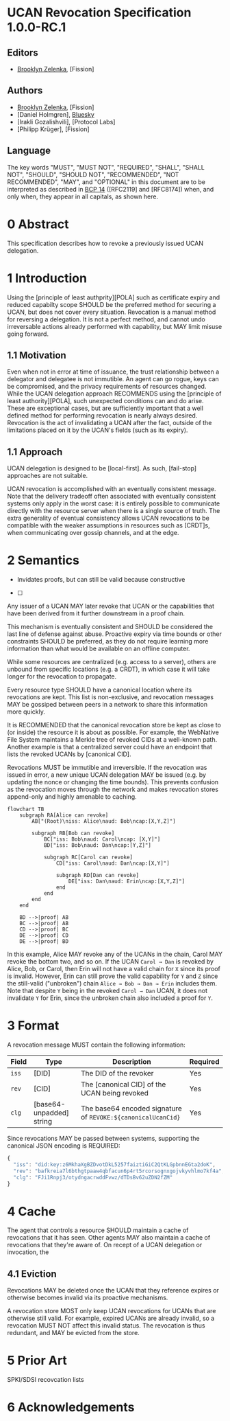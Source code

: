# UCAN Revocation Specification 1.0.0-RC.1

## Editors

* [Brooklyn Zelenka], [Fission]

## Authors

* [Brooklyn Zelenka], [Fission]
* [Daniel Holmgren], [Bluesky]
* [Irakli Gozalishvili], [Protocol Labs]
* [Philipp Krüger], [Fission]

## Language

The key words "MUST", "MUST NOT", "REQUIRED", "SHALL", "SHALL NOT", "SHOULD", "SHOULD NOT", "RECOMMENDED", "NOT RECOMMENDED", "MAY", and "OPTIONAL" in this document are to be interpreted as described in [BCP 14] ([RFC2119] and [RFC8174]) when, and only when, they appear in all capitals, as shown here.

# 0 Abstract

This specification describes how to revoke a previously issued UCAN delegation.

# 1 Introduction

Using the [principle of least authprity][POLA] such as certificate expiry and reduced capabilty scope SHOULD be the preferred method for securing a UCAN, but does not cover every situation. Revocation is a manual method for reversing a delegation. It is not a perfect method, and cannot undo irreversable actions already performed with capability, but MAY limit misuse going forward.

## 1.1 Motivation

Even when not in error at time of issuance, the trust relationship between a delegator and delegatee is not immutible. An agent can go rogue, keys can be compromised, and the privacy requirements of resources changed. While the UCAN delegation approach RECOMMENDS using the [principle of least authority][POLA], such unexpected conditions can and do arise. These are exceptional cases, but are sufficiently important that a well defined method for performing revocation is nearly always desired. Revocation is the act of invalidating a UCAN after the fact, outside of the limitations placed on it by the UCAN's fields (such as its expiry). 

## 1.1 Approach

UCAN delegation is designed to be [local-first]. As such, [fail-stop] approaches are not suitable.

UCAN revocation is accomplished with an eventually consistent message. Note that the delivery tradeoff often associated with eventually consistent systems only apply in the worst case: it is entirely possible to communicate directly with the resource server when there is a single source of truth. The extra generality of eventual consistency allows UCAN revocations to be compatible with the weaker assumptions in resources such as [CRDT]s, when communicating over gossip channels, and at the edge.

# 2 Semantics

- Invidates proofs, but can still be valid because constructive
- [ ] 
Any issuer of a UCAN MAY later revoke that UCAN or the capabilities that have been derived from it further downstream in a proof chain.

This mechanism is eventually consistent and SHOULD be considered the last line of defense against abuse. Proactive expiry via time bounds or other constraints SHOULD be preferred, as they do not require learning more information than what would be available on an offline computer.

While some resources are centralized (e.g. access to a server), others are unbound from specific locations (e.g. a CRDT), in which case it will take longer for the revocation to propagate.

Every resource type SHOULD have a canonical location where its revocations are kept. This list is non-exclusive, and revocation messages MAY be gossiped between peers in a network to share this information more quickly.

It is RECOMMENDED that the canonical revocation store be kept as close to (or inside) the resource it is about as possible. For example, the WebNative File System maintains a Merkle tree of revoked CIDs at a well-known path. Another example is that a centralized server could have an endpoint that lists the revoked UCANs by [canonical CID].

Revocations MUST be immutible and irreversible. If the revocation was issued in error, a new unique UCAN delegation MAY be issued (e.g. by updating the nonce or changing the time bounds). This prevents confusion as the revocation moves through the network and makes revocation stores append-only and highly amenable to caching.

``` mermaid
flowchart TB
    subgraph RA[Alice can revoke]
        AB["(Root)\niss: Alice\naud: Bob\ncap:[X,Y,Z]"]

        subgraph RB[Bob can revoke]
            BC["iss: Bob\naud: Carol\ncap: [X,Y]"]
            BD["iss: Bob\naud: Dan\ncap:[Y,Z]"]

            subgraph RC[Carol can revoke]
                CD["iss: Carol\naud: Dan\ncap:[X,Y]"]

                subgraph RD[Dan can revoke]
                    DE["iss: Dan\naud: Erin\ncap:[X,Y,Z]"]
                end
            end
        end
    end

    BD -->|proof| AB
    BC -->|proof| AB
    CD -->|proof| BC
    DE -->|proof| CD
    DE -->|proof| BD
```

In this example, Alice MAY revoke any of the UCANs in the chain, Carol MAY revoke the bottom two, and so on. If the UCAN `Carol → Dan` is revoked by Alice, Bob, or Carol, then Erin will not have a valid chain for `X` since its proof is invalid. However, Erin can still prove the valid capability for `Y` and `Z` since the still-valid ("unbroken") chain `Alice → Bob → Dan → Erin` includes them. Note that despite `Y` being in the revoked `Carol → Dan` UCAN, it does not invalidate `Y` for Erin, since the unbroken chain also included a proof for `Y`. 

# 3 Format

A revocation message MUST contain the following information:

| Field | Type                     | Description                                                  | Required |
|-------|--------------------------|--------------------------------------------------------------|----------|
| `iss` | [DID]                    | The DID of the revoker                                       | Yes      |
| `rev` | [CID]                    | The [canonical CID] of the UCAN being revoked                | Yes      |
| `clg` | [base64-unpadded] string | The base64 encoded signature of `REVOKE:${canonicalUcanCid}` | Yes      |

Since revocations MAY be passed between systems, supporting the canonical JSON encoding is REQUIRED:

``` js
{
  "iss": "did:key:z6MkhaXgBZDvotDkL5257faiztiGiC2QtKLGpbnnEGta2doK",
  "rev": "bafkreia7l6bthgtpaaw4qbfacun6p4rt5rcorsognxgojvkyvhlmo7kf4a",
  "clg": "FJi1Rnpj3/otydngacrwddFvwz/dTDsBv62uZDN2fZM"
}
```

# 4 Cache

The agent that controls a resource SHOULD maintain a cache of revocations that it has seen. Other agents MAY also maintain a cache of revocations that they're aware of. On recept of a UCAN delegation or invocation, the 

## 4.1 Eviction

Revocations MAY be deleted once the UCAN that they reference expires or otherwise becomes invalid via its proactive mechanisms.

A revocation store MOST only keep UCAN revocations for UCANs that are otherwise still valid. For example, expired UCANs are already invalid, so a revocation MUST NOT affect this invalid status. The revocation is thus redundant, and MAY be evicted from the store.

# 5 Prior Art

SPKI/SDSI recovcation lists

# 6 Acknowledgements








<!-- External Links -->

[BCP 14]: https://www.rfc-editor.org/info/bcp14
[Bluesky]: https://blueskyweb.xyz/
[Brooklyn Zelenka]: https://github.com/expede 
[CIDv1]: https://docs.ipfs.io/concepts/content-addressing/#identifier-formats

<!-- Internal Links -->
